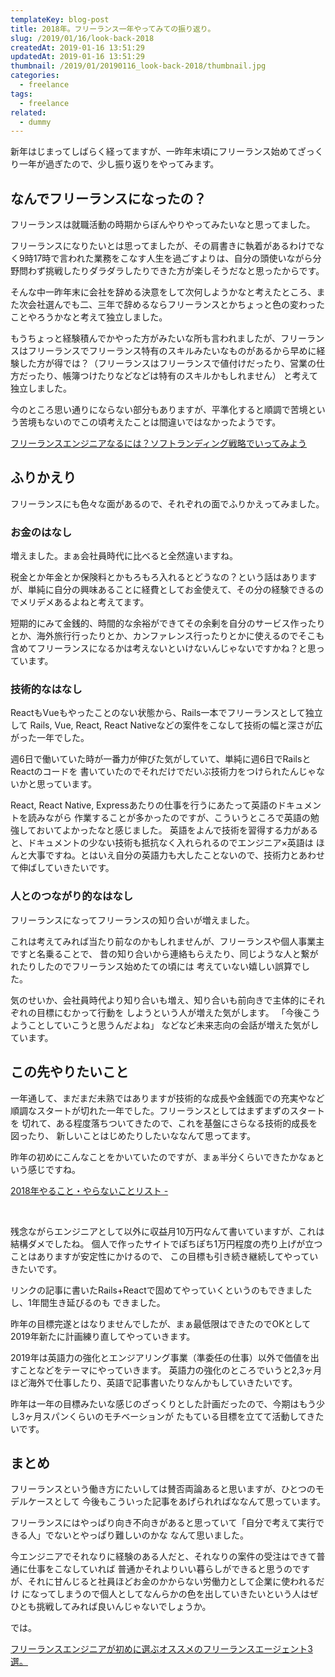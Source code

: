 ```yaml
---
templateKey: blog-post
title: 2018年。フリーランス一年やってみての振り返り。
slug: /2019/01/16/look-back-2018
createdAt: 2019-01-16 13:51:29
updatedAt: 2019-01-16 13:51:29
thumbnail: /2019/01/20190116_look-back-2018/thumbnail.jpg
categories:
  - freelance
tags:
  - freelance
related:
  - dummy
---
```



新年はじまってしばらく経ってますが、一昨年末頃にフリーランス始めてざっくり一年が過ぎたので、少し振り返りをやってみます。

<div class="adsense"></div>

## なんでフリーランスになったの？

フリーランスは就職活動の時期からぼんやりやってみたいなと思ってました。

フリーランスになりたいとは思ってましたが、その肩書きに執着があるわけでなく9時17時で言われた業務をこなす人生を過ごすよりは、自分の頭使いながら分野問わず挑戦したりダラダラしたりできた方が楽しそうだなと思ったからです。

そんな中一昨年末に会社を辞める決意をして次何しようかなと考えたところ、また次会社選んでも二、三年で辞めるならフリーランスとかちょっと色の変わったことやろうかなと考えて独立しました。

もうちょっと経験積んでかやった方がみたいな所も言われましたが、フリーランスはフリーランスでフリーランス特有のスキルみたいなものがあるから早めに経験した方が得では？（フリーランスはフリーランスで値付けだったり、営業の仕方だったり、帳簿つけたりなどなどは特有のスキルかもしれません）
と考えて独立しました。

今のところ思い通りにならない部分もありますが、平準化すると順調で苦境という苦境もないのでこの頃考えたことは間違いではなかったようです。




<div class="related-post">
 <a href="https://ver-1-0.net/2018/11/26/how-to-be-enginner">フリーランスエンジニアなるには？ソフトランディング戦略でいってみよう</a>
</div>


## ふりかえり


フリーランスにも色々な面があるので、それぞれの面でふりかえってみました。

### お金のはなし

増えました。まぁ会社員時代に比べると全然違いますね。

税金とか年金とか保険料とかもろもろ入れるとどうなの？という話はありますが、単純に自分の興味あることに経費としてお金使えて、その分の経験できるのでメリデメあるよねと考えてます。

短期的にみて金銭的、時間的な余裕ができてその余剰を自分のサービス作ったりとか、海外旅行行ったりとか、カンファレンス行ったりとかに使えるのでそこも含めてフリーランスになるかは考えないといけないんじゃないですかね？と思っています。


### 技術的なはなし

ReactもVueもやったことのない状態から、Rails一本でフリーランスとして独立して
Rails, Vue, React, React Nativeなどの案件をこなして技術の幅と深さが広がった一年でした。

週6日で働いていた時が一番力が伸びた気がしていて、単純に週6日でRailsとReactのコードを
書いていたのでそれだけでだいぶ技術力をつけられたんじゃないかと思っています。

React, React Native, Expressあたりの仕事を行うにあたって英語のドキュメントを読みながら
作業することが多かったのですが、こういうところで英語の勉強しておいてよかったなと感じました。
英語をよんで技術を習得する力があると、ドキュメントの少ない技術も抵抗なく入れられるのでエンジニア×英語は
ほんと大事ですね。とはいえ自分の英語力も大したことないので、技術力とあわせて伸ばしていきたいです。

### 人とのつながり的なはなし

フリーランスになってフリーランスの知り合いが増えました。

これは考えてみれば当たり前なのかもしれませんが、フリーランスや個人事業主ですと名乗ることで、
昔の知り合いから連絡もらえたり、同じような人と繋がれたりしたのでフリーランス始めたての頃には
考えていない嬉しい誤算でした。

気のせいか、会社員時代より知り合いも増え、知り合いも前向きで主体的にそれぞれの目標にむかって行動を
しようという人が増えた気がします。
「今後こうようことしていこうと思うんだよね」
などなど未来志向の会話が増えた気がしています。


## この先やりたいこと

一年通して、まだまだ未熟ではありますが技術的な成長や金銭面での充実やなど
順調なスタートが切れた一年でした。フリーランスとしてはまずまずのスタートを
切れて、ある程度落ちついてきたので、これを基盤にさらなる技術的成長を図ったり、
新しいことはじめたりしたいななんて思ってます。

昨年の初めにこんなことをかいていたのですが、まぁ半分くらいできたかなぁという感じですね。

[2018年やること・やらないことリスト -](https://ver-1-0.net/2018/01/01/action-report-1225)

&nbsp;

残念ながらエンジニアとして以外に収益月10万円なんて書いていますが、これは結構ダメでしたね。
個人で作ったサイトでぽちぽち1万円程度の売り上げが立つことはありますが安定性にかけるので、
この目標も引き続き継続してやっていきたいです。

リンクの記事に書いたRails+Reactで固めてやっていくというのもできましたし、1年間生き延びるのも
できました。

昨年の目標完遂とはなりませんでしたが、まぁ最低限はできたのでOKとして2019年新たに計画練り直してやっていきます。

2019年は英語力の強化とエンジアリング事業（準委任の仕事）以外で価値を出すことなどをテーマにやっていきます。
英語力の強化のところでいうと2,3ヶ月ほど海外で仕事したり、英語で記事書いたりなんかもしていきたいです。

昨年は一年の目標みたいな感じのざっくりとした計画だったので、今期はもう少し3ヶ月スパンくらいのモチベーションが
たもている目標を立てて活動してきたいです。



## まとめ

フリーランスという働き方にたいしては賛否両論あると思いますが、ひとつのモデルケースとして
今後もこういった記事をあげられればななんて思っています。

フリーランスにはやっぱり向き不向きがあると思っていて「自分で考えて実行できる人」でないとやっぱり難しいのかな
なんて思いました。

今エンジニアでそれなりに経験のある人だと、それなりの案件の受注はできて普通に仕事をこなしていれば
普通かそれよりいい暮らしができると思うのですが、それに甘んじると社員ほどお金のかからない労働力として企業に使われるだけ
になってしまうので個人としてなんらかの色を出していきたいという人はぜひとも挑戦してみれば良いんじゃないでしょうか。

では。

<div class="related-post">
 <a href="https://ver-1-0.net/2018/12/03/freelance-agent-select" >フリーランスエンジニアが初めに選ぶオススメのフリーランスエージェント3選。</a>
</div>
